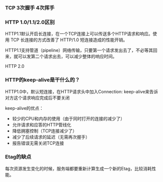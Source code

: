 ### TCP 3次握手 4次挥手



### HTTP 1.0/1.1/2.0区别

HTTP1.1默认开启长连接，在一个TCP连接上可以传送多个HTTP请求和响应。使用 TCP 长连接的方式改善了 HTTP/1.0 短连接造成的性能开销。 

HTTP1.1支持管道（pipeline）网络传输，只要第一个请求发出去了，不必等其回来，就可以发第二个请求出去，可以减少整体的响应时间。

HTTP 2.0

### HTTP的keep-alive是干什么的？

HTTP1.0中，默认短连接，在HTTP请求头中加入Connection: keep-alive来告诉对方这个请求响应完成后不要关闭

keep-alive的优点：

- 较少的CPU和内存的使用（由于同时打开的连接的减少了）
- 允许请求和应答的HTTP管线化
- 降低拥塞控制（TCP连接减少了）
- 减少了后续请求的延迟（无需再次握手）
- 报告错误无需关闭TCP连接

### Etag的缺点

每次资源发生变化的时候，服务端都要重新计算生成一个新的Etag，比较消耗性能。